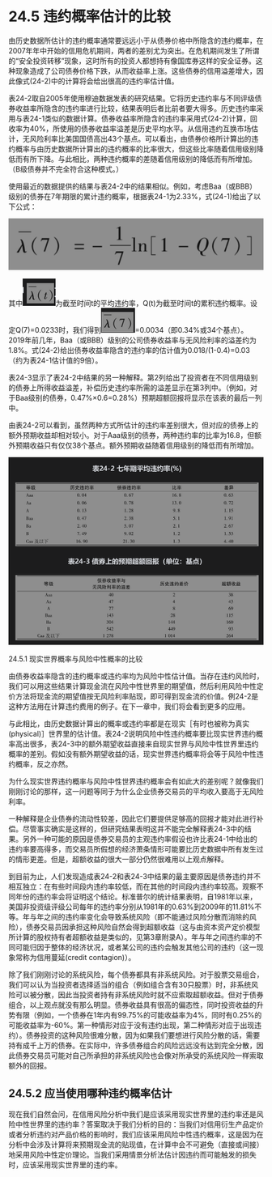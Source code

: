 # 24.5 违约概率估计的比较

由历史数据所估计的违约概率通常要远远小于从债券价格中所隐含的违约概率，在2007年年中开始的信用危机期间，两者的差别尤为突出。在危机期间发生了所谓的“安全投资转移”现象，这时所有的投资人都想持有像国库券这样的安全证券。这种现象造成了公司债券价格下跌，从而收益率上涨。这些债券的信用溢差增大，因此像式(24-2)中的计算将会给出很高的违约率估计值。


表24-2取自2005年使用穆迪数据发表的研究结果。它将历史违约率与不同评级债券收益率所隐含的违约率进行比较，结果表明后者比前者要大得多。历史违约率采用与表24-1类似的数据计算。债券收益率所隐含的违约率采用式(24-2)计算，回收率为40%，所使用的债券收益率溢差是历史平均水平。从信用违约互换市场估计，无风险利率比美国国债高出43个基点。可以看出，由债券价格所计算出的违约概率与由历史数据所计算出的违约概率的比率很大，但这些比率随着信用级别降低而有所下降。与此相比，两种违约概率的差随着信用级别的降低而有所增加。（B级债券并不完全符合这种模式。）


使用最近的数据提供的结果与表24-2中的结果相似。例如，考虑Baa（或BBB）级别的债券在7年期限的累计违约概率，根据表24-1为2.33%，式(24-1)给出了以下公式：


![](images/2024-03-21-15-55-47.png)


其中![](images/2024-03-21-15-56-27.png)为截至时间t的平均违约率，Q(t)为截至时间t的累积违约概率。设定Q(7)=0.0233时，我们得到![](images/2024-03-21-15-56-38.png)=0.0034（即0.34%或34个基点）。2019年前几年，Baa（或BBB）级别的公司债券收益率与无风险利率的溢差约为1.8%。式(24-2)给出债券收益率隐含的违约率的估计值为0.018/(1-0.4)=0.03（约为表24-1估计值的9倍）。


表24-3显示了表24-2中结果的另一种解释。第2列给出了投资者在不同信用级别的债券上所得收益溢差，补偿历史违约率所需的溢差显示在第3列中。（例如，对于Baa级别的债券，0.47%×0.6=0.28%）预期超额回报将显示在该表的最后一列中。


由表24-2可以看到，虽然两种方式所估计的违约率差别很大，但对应的债券上的额外预期收益却相对较小。对于Aaa级别的债券，两种违约率的比率为16.8，但额外预期收益只有仅仅38个基点。额外预期收益随着信用级别的降低而有所增加。


![](images/2024-03-21-15-56-53.png)

24.5.1 现实世界概率与风险中性概率的比较

由债券收益率隐含的违约概率或违约率均为风险中性估计值。当存在违约风险时，我们可以用这些结果计算现金流在风险中性世界里的期望值，然后利用风险中性定价方法将现金流的期望值按无风险利率贴现，即可得到现金流的价值。例24-2是这种方法用在计算违约费用的例子。在下一章中，我们将会看到更多的应用。


与此相比，由历史数据计算出的概率或违约率都是在现实［有时也被称为真实(physical)］世界里的估计值。表24-2说明风险中性违约概率要比现实世界违约概率高出很多，表24-3中的额外期望收益直接来自现实世界与风险中性世界里违约概率的差别。假如没有额外期望收益的话，现实世界违约概率将会等于风险中性违约概率，反之亦然。


为什么现实世界违约概率与风险中性世界违约概率会有如此大的差别呢？就像我们刚刚讨论的那样，这一问题等同于为什么企业债券交易员的平均收入要高于无风险利率。


一种解释是企业债券的流动性较差，因此它们要提供足够高的回报才能对此进行补偿。尽管事实确实是这样的，但研究结果表明这并不能完全解释表24-3中的结果。另外一种可能的原因是债券交易员的主观违约率假设也许比表24-1中给出的违约率要高得多，而交易员所假想的经济萧条情形可能要比历史数据中所有发生过的情形更差。但是，超额收益的很大一部分仍然很难用以上观点解释。

到目前为止，人们发现造成表24-2和表24-3中结果的最主要原因是债券违约并不相互独立：在有些时间段内违约率较低，而在其他的时间段内违约率较高。观察不同年份的违约率会将证明这个结论。标准普尔的统计结果表明，自1981年以来，美国非投资级评级公司每年的违约率分别从1981年的0.63%到2009年的11.81%不等。年与年之间的违约率变化会导致系统风险（即不能通过风险分散而消除的风险），债券交易员因承担这种风险自然会得到超额收益（这与由资本资产定价模型所计算的股权持有者超额收益是类似的，见第3章附录A）。年与年之间违约率的不同可能归因于整体的经济状况，或者某公司的违约会触发其他公司的违约（这一现象常称为信用蔓延(credit contagion)）。


除了我们刚刚讨论的系统风险，每个债券都具有非系统风险。对于股票交易组合，我们可以认为当投资者选择适当的组合（例如组合含有30只股票）时，非系统风险可以被分散，因此当投资者持有非系统风险时就不应索取超额收益。但对于债券组合，以上观点就没有那么明显。债券收益具有很高的偏态性，同时投资收益的升势有限（例如，一个债券在1年内有99.75%的可能收益率为4%，同时有0.25%的可能收益率为-60%。第一种情形对应于没有违约出现，第二种情形对应于出现违约）。债券投资的这种风险很难分散，因为如果我们要想进行风险分散的话，需要持有成千上万的债券。在实际中，许多债券组合的风险远远没有达到完全分散，因此债券交易员可能对自己所承担的非系统风险也会像对所承受的系统风险一样索取额外的回报。

## 24.5.2 应当使用哪种违约概率估计

现在我们自然会问，在信用风险分析中我们是应该采用现实世界里的违约率还是风险中性世界里的违约率？答案取决于我们分析的目的：当我们对信用衍生产品定价或者分析违约对产品价格的影响时，我们应该采用风险中性违约概率，这是因为在分析中会涉及计算将来预期现金流的贴现值，在计算中会不可避免（直接或间接）地采用风险中性定价理论。当我们采用情景分析法估计因违约而可能触发的损失时，应该采用现实世界里的违约率。